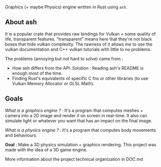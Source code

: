 Graphics (+ maybe Physics) engine written in Rust using `ash`.

## About ash

It is a popular crate that provides raw bindings for Vulkan + some quality of life, transparent features.
"transparent" means here that they're not black boxes that hide vulkan complexity.
The rawness of it allows me to use the vulkan documentation and C++ vulkan tutorials with little to no problems.

The problems (annoying but not hard to solve) came from :
- How ash differs from the API. Solution : Reading ash's README is enough most of the time.
- Finding Rust's equivalents of specific C fns or other libraries (to use Vulkan Memory Allocator or GLSL Math).

## Goals

*What is a graphics engine ?* : It's a program that computes meshes + camera into a 2D image and render it on screen in real-time.
It also can simulate light or whatever you want that has an impact on the final image.

*What is a physics engine ?* : It's a program that computes body movements and behaviours.

**Goal** : Make a 3D physics simulation + graphics rendering. This project was made with the idea of a 3D game engine.

More information about the project technical organization in DOC.md
